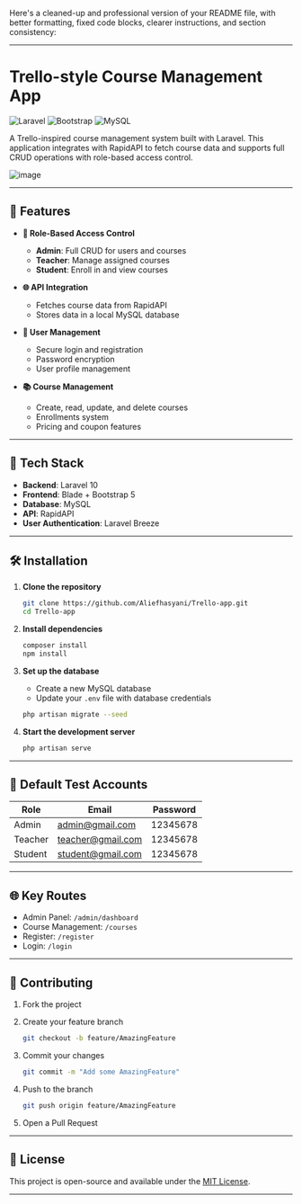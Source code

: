 Here's a cleaned-up and professional version of your README file, with better formatting, fixed code blocks, clearer instructions, and section consistency:

---

# Trello-style Course Management App

![Laravel](https://img.shields.io/badge/Laravel-FF2D20?style=for-the-badge\&logo=laravel\&logoColor=white)
![Bootstrap](https://img.shields.io/badge/Bootstrap-563D7C?style=for-the-badge\&logo=bootstrap\&logoColor=white)
![MySQL](https://img.shields.io/badge/MySQL-005C84?style=for-the-badge\&logo=mysql\&logoColor=white)

A Trello-inspired course management system built with Laravel. This application integrates with RapidAPI to fetch course data and supports full CRUD operations with role-based access control.

![image](https://github.com/user-attachments/assets/337a7815-a4ed-4a28-a987-9afa88737764)


---

## 🚀 Features

* **🔐 Role-Based Access Control**

  * **Admin**: Full CRUD for users and courses
  * **Teacher**: Manage assigned courses
  * **Student**: Enroll in and view courses

* **🌐 API Integration**

  * Fetches course data from RapidAPI
  * Stores data in a local MySQL database

* **👤 User Management**

  * Secure login and registration
  * Password encryption
  * User profile management

* **📚 Course Management**

  * Create, read, update, and delete courses
  * Enrollments system
  * Pricing and coupon features

---

## 🧰 Tech Stack

* **Backend**: Laravel 10
* **Frontend**: Blade + Bootstrap 5
* **Database**: MySQL
* **API**: RapidAPI
* **User Authentication**: Laravel Breeze

---

## 🛠️ Installation

1. **Clone the repository**

   ```bash
   git clone https://github.com/Aliefhasyani/Trello-app.git
   cd Trello-app
   ```

2. **Install dependencies**

   ```bash
   composer install
   npm install
   ```


3. **Set up the database**

   * Create a new MySQL database
   * Update your `.env` file with database credentials

   ```bash
   php artisan migrate --seed
   ```

4. **Start the development server**

   ```bash
   php artisan serve
   ```

---

## 👥 Default Test Accounts

| Role    | Email                                         | Password |
| ------- | --------------------------------------------- | -------- |
| Admin   | [admin@gmail.com](mailto:admin@gmail.com)     | 12345678 |
| Teacher | [teacher@gmail.com](mailto:teacher@gmail.com) | 12345678 |
| Student | [student@gmail.com](mailto:student@gmail.com) | 12345678 |

---

## 🌐 Key Routes

* Admin Panel: `/admin/dashboard`
* Course Management: `/courses`
* Register: `/register`
* Login: `/login`

---

## 🤝 Contributing

1. Fork the project
2. Create your feature branch

   ```bash
   git checkout -b feature/AmazingFeature
   ```
3. Commit your changes

   ```bash
   git commit -m "Add some AmazingFeature"
   ```
4. Push to the branch

   ```bash
   git push origin feature/AmazingFeature
   ```
5. Open a Pull Request

---

## 📄 License

This project is open-source and available under the [MIT License](LICENSE).

---



